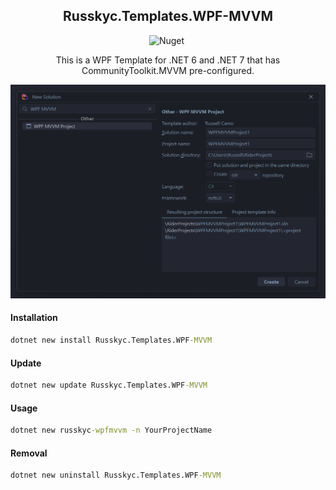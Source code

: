 ﻿<h2 align="center">Russkyc.Templates.WPF-MVVM</h2>

<p align="center">
    <img src="https://img.shields.io/nuget/v/Russkyc.Templates.WPF-MVVM?color=1f72de" alt="Nuget">
    <img src="https://img.shields.io/badge/-.NET%206.0-blueviolet?color=1f72de&label=NET" alt="">
</p>

<p align="center">
This is a WPF Template for .NET 6 and .NET 7 that has CommunityToolkit.MVVM pre-configured.
</p>

![Rider Project Preview](https://raw.githubusercontent.com/russkyc/Russkyc.Templates.WPF-MVVM/master/images/Rider%20Project%20Preview.png)

#### Installation
```cmd
dotnet new install Russkyc.Templates.WPF-MVVM
```
#### Update
```cmd
dotnet new update Russkyc.Templates.WPF-MVVM
```
#### Usage
```cmd
dotnet new russkyc-wpfmvvm -n YourProjectName
```
#### Removal
```cmd
dotnet new uninstall Russkyc.Templates.WPF-MVVM
```

